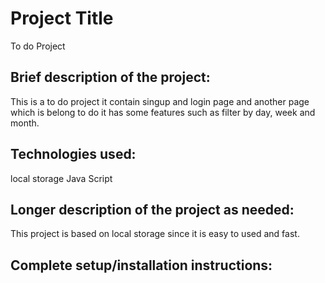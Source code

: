 
# Project Title

To do Project

## Brief description of the project:

This is a to do project it contain singup and login page
and another page which is belong to do it has some features
such as filter by day, week and month. 
## Technologies used: 
local storage
Java Script
## Longer description of the project as needed:

This project is based on local storage since it is easy to used and fast.

## Complete setup/installation instructions:

